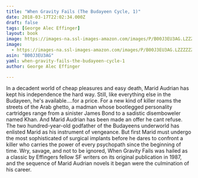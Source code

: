 ```yaml
---
title: "When Gravity Fails (The Budayeen Cycle, 1)"
date: 2018-03-17T22:02:34.000Z
draft: false
tags: [George Alec Effinger]
layout: book
image: https://images-na.ssl-images-amazon.com/images/P/B00J3EU3AG.LZZZZZZZ.jpg
image: 
  - https://images-na.ssl-images-amazon.com/images/P/B00J3EU3AG.LZZZZZZZ.jpg
asin: "B00J3EU3AG"
yaml: when-gravity-fails-the-budayeen-cycle-1
author: George Alec Effinger

---
```


In a decadent world of cheap pleasures and easy death, Marid Audrian has kept his independence the hard way. Still, like everything else in the Budayeen, he's available....for a price. For a new kind of killer roams the streets of the Arab ghetto, a madman whose bootlegged personality cartridges range from a sinister James Bond to a sadistic disemboweler named Khan. And Marid Audrian has been made an offer he cant refuse. The two hundred-year-old godfather of the Budayeens underworld has enlisted Marid as his instrument of vengeance. But first Marid must undergo the most sophisticated of surgical implants before he dares to confront a killer who carries the power of every psychopath since the beginning of time. Wry, savage, and not to be ignored, When Gravity Fails was hailed as a classic by Effingers fellow SF writers on its original publication in 1987, and the sequence of Marid Audrian novels it began were the culmination of his career.